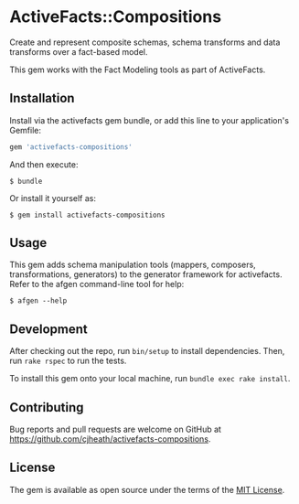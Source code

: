 # ActiveFacts::Compositions

Create and represent composite schemas, schema transforms and data transforms over a fact-based model.

This gem works with the Fact Modeling tools as part of ActiveFacts.

## Installation

Install via the activefacts gem bundle, or add this line to your application's Gemfile:

```ruby
gem 'activefacts-compositions'
```

And then execute:

    $ bundle

Or install it yourself as:

    $ gem install activefacts-compositions

## Usage

This gem adds schema manipulation tools (mappers, composers, transformations, generators) to the generator framework for activefacts. Refer to the afgen command-line tool for help:

    $ afgen --help

## Development

After checking out the repo, run `bin/setup` to install dependencies. Then, run `rake rspec` to run the tests.

To install this gem onto your local machine, run `bundle exec rake install`.

## Contributing

Bug reports and pull requests are welcome on GitHub at https://github.com/cjheath/activefacts-compositions.


## License

The gem is available as open source under the terms of the [MIT License](http://opensource.org/licenses/MIT).

